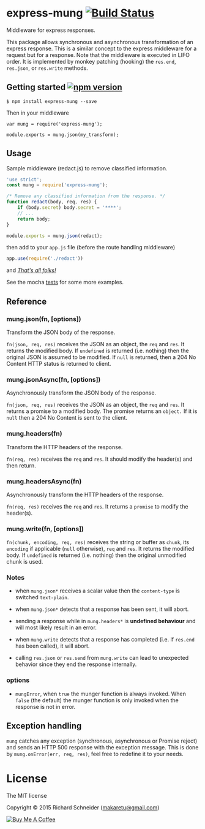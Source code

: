 # express-mung [![Build Status](https://travis-ci.org/richardschneider/express-prefer.svg)](https://travis-ci.org/richardschneider/express-mung)

Middleware for express responses.

This package allows synchronous and asynchronous transformation of an express response.  This is a similar concept to the express middleware for a request but for a response.  Note that the middleware is executed in LIFO order.  It is implemented by monkey patching (hooking) the `res.end`, `res.json`, or `res.write` methods.


## Getting started [![npm version](https://badge.fury.io/js/express-mung.svg)](https://badge.fury.io/js/express-mung)

    $ npm install express-mung --save

Then in your middleware

    var mung = require('express-mung');

    module.exports = mung.json(my_transform);

## Usage

Sample middleware (redact.js) to remove classified information.

````javascript
'use strict';
const mung = require('express-mung');

/* Remove any classified information from the response. */
function redact(body, req, res) {
    if (body.secret) body.secret = '****';
    // ...
    return body;
}

module.exports = mung.json(redact);
````

then add to your `app.js` file (before the route handling middleware)
````javascript
app.use(require('./redact'))
````
and [*That's all folks!*](https://www.youtube.com/watch?v=gBzJGckMYO4)

See the mocha [tests](https://github.com/richardschneider/express-mung/tree/master/test) for some more examples.

## Reference

### mung.json(fn, [options])

Transform the JSON body of the response.

`fn(json, req, res)` receives the JSON as an object, the `req` and `res`.  It returns the modified body. If `undefined` is returned (i.e. nothing) then the original JSON is assumed to be modified.  If `null` is returned, then a 204 No Content HTTP status is returned to client.

### mung.jsonAsync(fn, [options])

Asynchronously transform the JSON body of the response.

`fn(json, req, res)` receives the JSON as an object, the `req` and `res`.  It returns a promise to a modified body.  The promise returns an `object.`  If it is `null` then a 204 No Content is sent to the client.

### mung.headers(fn)

Transform the HTTP headers of the response.

`fn(req, res)` receives the `req` and `res`.  It should modify the header(s) and then return.

### mung.headersAsync(fn)

Asynchronously transform the HTTP headers of the response.

`fn(req, res)` receives the `req` and `res`.  It returns a `promise` to modify the header(s).

### mung.write(fn, [options])

`fn(chunk, encoding, req, res)` receives the string or buffer as `chunk`, its `encoding` if applicable (`null` otherwise), `req` and `res`. It returns the modified body. If `undefined` is returned (i.e. nothing) then the original unmodified chunk is used.

### Notes

* when `mung.json*` receives a scalar value then the `content-type` is switched `text-plain`.

* when `mung.json*` detects that a response has been sent, it will abort.

* sending a response while in `mung.headers*` is **undefined behaviour** and will most likely result in an error.

* when `mung.write` detects that a response has completed (i.e. if `res.end` has been called), it will abort.

* calling `res.json` or `res.send` from `mung.write` can lead to unexpected behavior since they end the response internally.

### options

- `mungError`, when `true` the munger function is always invoked.  When `false` (the default) the munger function is only invoked when the response is not in error.

## Exception handling

`mung` catches any exception (synchronous, asynchronous or Promise reject) and sends an HTTP 500 response with the exception message.  This is done by `mung.onError(err, req, res)`, feel free to redefine it to your needs.

# License
The MIT license

Copyright © 2015 Richard Schneider (makaretu@gmail.com)

<a href="https://www.buymeacoffee.com/kmXOxKJ4E" target="_blank"><img src="https://www.buymeacoffee.com/assets/img/custom_images/yellow_img.png" alt="Buy Me A Coffee" style="height: auto !important;width: auto !important;" ></a>
